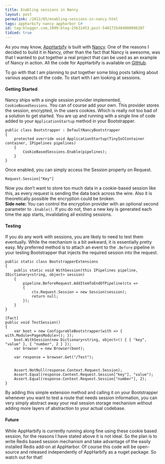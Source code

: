 ```yaml
---
title: Enabling sessions in Nancy
layout: post
permalink: /2012/05/enabling-sessions-in-nancy.html
tags: appharbify nancy appharbor C#
id: tag:blogger.com,1999:blog-25631453.post-5401735484008996387
tidied: true
---
```



As you may know, [AppHarbify](http://appharbify.com) is built with [Nancy](http://nancyfx.org/). One of the reasons I decided to build it in Nancy, other than the fact that Nancy is awesome, was that I wanted to put together a real project that can be used as an example of Nancy in action. All the code for AppHarbify is available on [GitHub](https://github.com/csainty/Apphbify).

To go with that I am planning to put together some blog posts talking about various aspects of the code.
To start with I am looking at sessions.

#### Getting Started

Nancy ships with a single session provider implemented, `CookieBasedSessions`. You can of course add your own.
This provider stores the session, encrypted, in the users cookies. Which is really not too bad of a solution to get started. You are up and running with a single line of code added to your `ApplicationStartup` method in your Bootstrapper.


```clike
public class Bootstrapper : DefaultNancyBootstrapper
{
    protected override void ApplicationStartup(TinyIoCContainer container, IPipelines pipelines)
    {
        CookieBasedSessions.Enable(pipelines);
    }
}
```


Once enabled, you can simply access the Session property on Request.

`Request.Session["Key"]`

Now you don’t want to store too much data in a cookie-based session like this, as every request is sending the data back across the wire. Also it is theoretically possible the encryption could be broken.  
__Side note:__ You can control the encryption provider with an optional second parameter to `.Enable()`. If you do not, then a new key is generated each time the app starts, invalidating all existing sessions.

#### Testing

If you do any work with sessions, you are likely to need to test them eventually. While the mechanism is a bit awkward, it is essentially pretty easy. My preferred method is to attach an event to the `.Before` pipeline in your testing Bootstrapper that injects the required session into the request.


```clike
public static class BootstrapperExtensions
{
    public static void WithSession(this IPipelines pipeline, IDictionary<string, object> session)
    {
        pipeline.BeforeRequest.AddItemToEndOfPipeline(ctx =>
        {
            ctx.Request.Session = new Session(session);
            return null;
        });
    }
}

[Fact]
public void TestSession()
{
	var boot = new ConfigurableBootstrapper(with => { with.Module<PagesModule>(); });
	boot.WithSession(new Dictionary<string, object>() { { "key", "value" }, { "number", 2 } });
	var browser = new Browser(boot);

	var response = browser.Get("/Test");


	Assert.NotNull(response.Context.Request.Session);
	Assert.Equal(response.Context.Request.Session["key"], "value");
	Assert.Equal(response.Context.Request.Session["number"], 2);
}
```

By adding this simple extension method and calling it on your Bootstrapper whenever you want to test a route that needs session information, you can very simply abstract away your real session storage mechanism without adding more layers of abstraction to your actual codebase.

#### Future

While AppHarbify is currently running along fine using these cookie based session, for the reasons I have stated above it is not ideal. So the plan is to write Redis based session mechanism and take advantage of the easily installed Redis add-on at AppHarbor. Of course this code will be open-source and released independently of AppHarbify as a nuget package. So watch out for that!

